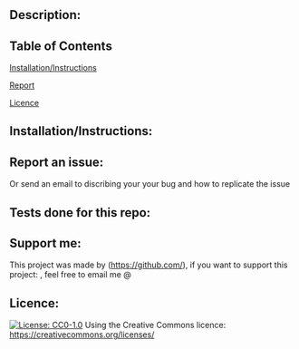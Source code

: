 #  

    
## Description: 
  

    
## Table of Contents

    
[Installation/Instructions](#Installation/Instructions)

    
[Report](#Report)

    
[Licence](#Licence)

    
## Installation/Instructions: 
  
  

    
## Report an issue: 
  
 Or send an email to  discribing your your bug and how to replicate the issue

    
## Tests done for this repo:
  

    
## Support me: 
 This project was made by  (https://github.com/), if you want to support this project: , feel free to email me @ 

    
## Licence: 
 [![License: CC0-1.0](https://licensebuttons.net/l/zero/1.0/80x15.png)](http://creativecommons.org/publicdomain/zero/1.0/)
 Using the Creative Commons licence: https://creativecommons.org/licenses/ 
